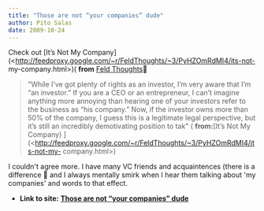 ```yaml
---
title: "Those are not “your companies” dude"
author: Pito Salas
date: 2009-10-24
---
```




Check out [It’s Not My
Company](<http://feedproxy.google.com/~r/FeldThoughts/~3/PyHZOmRdMI4/its-not-
my-company.html>)( **from** [Feld
Thoughts](<http://feeds.feedburner.com/feldthoughts>)🙂

> "While I’ve got plenty of rights as an investor, I’m very aware that I’m “an
> investor.” If you are a CEO or an entrepreneur, I can’t imagine anything
> more annoying than hearing one of your investors refer to the business as
> “his company.” Now, if the investor owns more than 50% of the company, I
> guess this is a legitimate legal perspective, but it’s still an incredibly
> demotivating position to tak" ( **from:**[It’s Not My Company)
> ](<http://feedproxy.google.com/~r/FeldThoughts/~3/PyHZOmRdMI4/its-not-my-
> company.html>)

I couldn't agree more. I have many VC friends and acquaintences (there is a
difference 🙂 and I always mentally smirk when I hear them talking about 'my
companies' and words to that effect.


* **Link to site:** **[Those are not “your companies” dude](None)**
